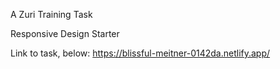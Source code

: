 A Zuri Training Task

Responsive Design Starter 

Link to task, below:
https://blissful-meitner-0142da.netlify.app/
